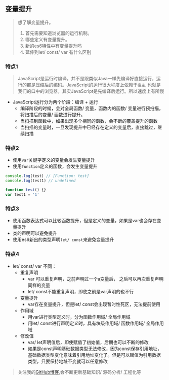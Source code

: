 ## 变量提升
> 想了解变量提升。
> 1. 首先需要知道浏览器的运行机制。 
> 2. 哪些定义有变量提升。 
> 3. 新的es6特性中有变量提升吗 
> 4. 延伸到let/ const/ var 有什么区别

### 特点1
> JavaScript是运行时编译。并不是跟类似Java一样先编译好直接运行，运行的都是压缩后的编码。JavaScript的运行很大程度上依赖于`宿主`. 也就是我们的口中的浏览器，其实JavaScript是先编译后运行。所以速度上有所慢
- JavaScript运行分为两个阶段：编译 + 运行
  - 编译阶段的时候，会对全局函数/ 变量，函数内的函数/ 变量进行预扫描，将扫描后的变量/ 函数进行提升。
  - 当扫描到函数中，如果出现多个相同的函数，会不断的覆盖提升的函数
  - 当扫描的变量时，一旦发现提升中已经存在定义的变量后，直接跳过，继续扫描

### 特点2
- 使用`var`关键字定义的变量会发生变量提升
- 使用`function`定义的函数，会发生变量提升
```js
console.log(test) // [Function: test]
console.log(test1) // undefined

function test() {}
var test1 = '1'
```

### 特点3
- 使用函数表达式可以比较函数提升，但是定义的变量，如果是var也会存在变量提升
- 类的声明可以避免提升
- 使用es6新出的类型声明`let/ const`来避免变量提升

### 特点4
- let/ const/ var 不同：
  - 重复声明
    - var 可以重复声明，之前声明过一个a变量后， 之后可以再次重复声明同样的变量
    - let/ const不能重复声明，即使之前是var声明的也不行
  - 变量提升
    - var存在变量提升，但是let/ const会出现暂时性死区，无法提前使用
  - 作用域
    - 用var进行类型定义时，分为函数作用域/ 全局作用域
    - 用let/ const进行声明定义时，具有块级作用域/ 函数作用域/ 全局作用域
  - 修改值
    - var/ let声明值后，即使赋值了初始值，后期也可以不断的修改
    - 如果是const声明基础数据类型无法修改，因为const保存引用地址，基础数据类型变化意味着引用地址变化了。但是可以赋值为引用数据类型，只要保持地址不变就可以任意修改

> 关注我的[GitHub博客](https://github.com/a572251465/my-blog),会不断更新基础知识/ 源码分析/ 工程化等